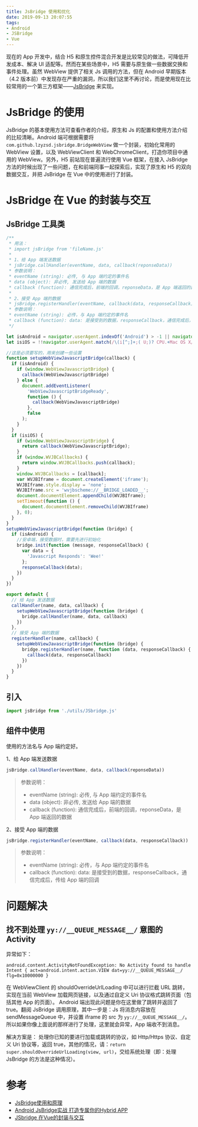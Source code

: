 ```yaml
---
title: JsBridge 使用和优化
date: 2019-09-13 20:07:55
tags:
- Android
- JSBridge
- Vue
---
```


现在的 App 开发中，结合 H5 和原生控件混合开发是比较常见的做法，可降低开发成本、解决 UI 适配等。然而在某些场景中，H5 需要与原生做一些数据交换和事件处理。虽然 WebView 提供了相关 Js 调用的方法，但在 Android 早期版本（4.2 版本前）中发现存在严重的漏洞，所以我们这里不再讨论，而是使用现在比较常用的一个第三方框架——[JsBridge](https://github.com/lzyzsd/JsBridge) 来实现。

<!--more-->

# JsBridge 的使用

JsBridge 的基本使用方法可查看作者的介绍，原生和 Js 的配置和使用方法介绍的比较清晰。Android 端可根据需要将 `com.github.lzyzsd.jsbridge.BridgeWebView` 做一个封装，初始化常用的 WebView 设置，以及 WebViewClient 和 WebChromeClient，打造你项目中通用的 WebView。另外，H5 前站现在普遍流行使用 Vue 框架，在接入 JsBridge 方法的时候出现了一些问题，在和前端同事一起探索后，实现了原生和 H5 的双向数据交互，并把 JsBridge 在 Vue 中的使用进行了封装。

# JsBridge 在 Vue 的封装与交互

## JsBridge 工具类

```js
/**
 * 用法：
 * import jsBridge from 'fileName.js'
 *
 * 1、给 App 端发送数据
 * jsBridge.callHandler(eventName, data, callback(reponseData))
 * 参数说明：
 * eventName (string): 必传, 与 App 端约定的事件名
 * data (object): 非必传, 发送给 App 端的数据
 * callback (function): 通信完成后，前端的回调，reponseData，是 App 端返回的数据
 *
 * 2、接受 App 端的数据
 * jsBridge.registerHandler(eventName, callback(data, responseCallback))
 * 参数说明：
 * eventName (string): 必传，与 App 端约定的事件名
 * callback (function): data: 是接受到的数据，responseCallback，通信完成后，传给 App 端的回调
 */

let isAndroid = navigator.userAgent.indexOf('Android') > -1 || navigator.userAgent.indexOf('Adr') > -1;
let isiOS = !!navigator.userAgent.match(/\(i[^;]+;( U;)? CPU.+Mac OS X/);

//这是必须要写的，用来创建一些设置
function setupWebViewJavascriptBridge(callback) {
  if (isAndroid) {
    if (window.WebViewJavascriptBridge) {
      callback(WebViewJavascriptBridge)
    } else {
      document.addEventListener(
        'WebViewJavascriptBridgeReady',
        function () {
          callback(WebViewJavascriptBridge)
        },
        false
      );
    }
  }
  if (isiOS) {
    if (window.WebViewJavascriptBridge) {
      return callback(WebViewJavascriptBridge);
    }
    if (window.WVJBCallbacks) {
      return window.WVJBCallbacks.push(callback);
    }
    window.WVJBCallbacks = [callback];
    var WVJBIframe = document.createElement('iframe');
    WVJBIframe.style.display = 'none';
    WVJBIframe.src = 'wvjbscheme://__BRIDGE_LOADED__';
    document.documentElement.appendChild(WVJBIframe);
    setTimeout(function () {
      document.documentElement.removeChild(WVJBIframe)
    }, 0);
  }
}
setupWebViewJavascriptBridge(function (bridge) {
  if (isAndroid) {
    //安卓端，接受数据时，需要先进行初始化
    bridge.init(function (message, responseCallback) {
      var data = {
        'Javascript Responds': 'Wee!'
      };
      responseCallback(data);
    })
  }
})

export default {
  // 给 App 发送数据
  callHandler(name, data, callback) {
    setupWebViewJavascriptBridge(function (bridge) {
      bridge.callHandler(name, data, callback)
    })
  },
  // 接受 App 端的数据
  registerHandler(name, callback) {
    setupWebViewJavascriptBridge(function (bridge) {
      bridge.registerHandler(name, function (data, responseCallback) {
        callback(data, responseCallback)
      })
    })
  }
}

```

## 引入

```js
import jsBridge from './utils/JSbridge.js'
```

## 组件中使用
使用的方法名与 App 端约定好。

1、给 App 端发送数据
```js
jsBridge.callHandler(eventName, data, callback(reponseData))
```

> 参数说明：
> * eventName (string): 必传, 与 App 端约定的事件名
> * data (object): 非必传, 发送给 App 端的数据
> * callback (function): 通信完成后，前端的回调，reponseData，是 App 端返回的数据

2、接受 App 端的数据
```js
jsBridge.registerHandler(eventName, callback(data, responseCallback))
```

> 参数说明：
> * eventName (string): 必传，与 App 端约定的事件名
> * callback (function): data: 是接受到的数据，responseCallback，通信完成后，传给 App 端的回调


# 问题解决

## 找不到处理 `yy://__QUEUE_MESSAGE__/` 意图的 Activity

异常如下：

`android.content.ActivityNotFoundException: No Activity found to handle Intent { act=android.intent.action.VIEW dat=yy://__QUEUE_MESSAGE__/ flg=0x10000000 }`

在 WebViewClient 的 shouldOverrideUrlLoading 中可以进行拦截 URL 跳转，实现在当前 WebView 加载网页链接，以及通过自定义 Uri 协议格式跳转页面（包括其他 App 的页面）。
Android 端出现此问题是你在这里做了跳转并返回了 true。翻阅 JsBridge 调用原理，其中一步是：Js 将消息内容放在 sendMessageQueue 中，并设置 iframe 的 src 为 `yy://__QUEUE_MESSAGE__/`。所以如果你像上面说的那样进行了处理，这里就会异常，App 端收不到消息。

解决方案是：
处理你已知的要进行加载或跳转的协议，如 Http/Https 协议、自定义 Uri 协议等，返回 true，其他的情况，请：`return super.shouldOverrideUrlLoading(view, url)`，交给系统处理（即：处理 JsBridge 的方法是这种情况）。


# 参考
- [JsBridge使用和原理](https://www.jianshu.com/p/910e058a1d63/)
- [Android JsBridge实战 打造专属你的Hybrid APP](https://www.jianshu.com/p/52071a3d07b4)
- [JSbridge 在Vue的封装与交互](https://www.jianshu.com/p/b03eaa6fb38a)


